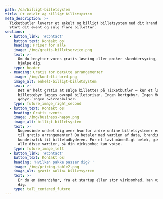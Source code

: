 ```yaml
---
path: /da/billigt-billetsystem
title: Et enkelt og billigt billetsystem
meta_description: >-
  Ticketbutler leverer et enkelt og billigt billetsystem med dit brand i fokus.
  Start dit event og sælg flere billetter. 
sections:
  - button_link: '#contact'
    button_text: Kontakt os!
    heading: Priser for alle
    image: /img/gratis-billetservice.png
    text: >-
      Om du benytter vores gratis løsning eller ønsker skræddersyning, kan vi
      hjælpe dig.
    type: header
  - heading: Gratis for betalte arrangementer
    image: /img/konfetti-bred.png
    image_alt: enkelt-billigt-billetsystem
    text: >-
      Det er helt gratis at sælge billetter på Ticketbutler – kun et lavt
      billetgebyr lægges ovenpå billetprisen. Ingen kortgebyr. Ingen MobilePay
      gebyr. Ingen overraskelser. 
    type: future_image_right_second
  - button_text: Kontakt os!
    heading: Gratis events
    image: /img/business-happy.png
    image_alt: billigt-billetsystem
    text: >-
      Nogensinde undret dig over hvorfor andre online billetsystemer er gratis
      til gratis arrangementer? Du betaler med værdien af data, branding og
      kundetrafik til billetudbyderen. For et lavt månedligt beløb, giver vi dig
      alle disse værdier, så din virksomhed kan vokse.
    type: future_image_left
  - button_link: '#contact'
    button_text: Kontakt os!
    heading: 'Hvilken pakke passer dig? '
    image: /img/pricing-table2.png
    image_alt: gratis-online-billetsystem
    text: >-
      Er du en énmandshær, fra et startup eller stor virksomhed, kan vi hjælpe
      dig.
    type: tall_centered_future
---
```


